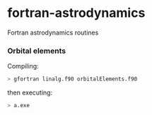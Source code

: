 # fortran-astrodynamics
Fortran astrodynamics routines

### Orbital elements

Compiling: 

```bash
> gfortran linalg.f90 orbitalElements.f90
```

then executing:

```bash
> a.exe
```
